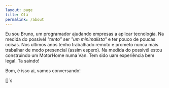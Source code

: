 ```yaml
---
layout: page
title: Olá
permalink: /about
---
```


Eu sou Bruno, um programador ajudando empresas a aplicar tecnologia.
Na medida do possivél *"tento"* ser *"um minimalista"* e ter pouco de poucas coisas.
Nos ultimos anos tenho trabalhado remoto e prometo nunca mais trabalhar de modo presencial (assim espero).
Na medida do possivél estou construindo um MotorHome numa Van. Tem sido uam experiência bem legal. Ta saindo!

Bom, é isso ai, vamos conversando!

[]´s